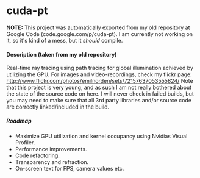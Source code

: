 # cuda-pt

__NOTE:__ This project was automatically exported from my old repository at Google Code (code.google.com/p/cuda-pt).
I am currently not working on it, so it's kind of a mess, but it *should* compile.

#### Description (taken from my old repository)

Real-time ray tracing using path tracing for global illumination achieved by utilizing the GPU. For images and video-recordings, check my flickr page: http://www.flickr.com/photos/emilnorden/sets/72157637053555824/
Note that this project is very young, and as such I am not really bothered about the state of the source code on here.
I will never check in failed builds, but you may need to make sure that all 3rd party libraries and/or source code are correctly linked/included in the build.

##### Roadmap
+ Maximize GPU utilization and kernel occupancy using Nvidias Visual Profiler.
+ Performance improvements.
+ Code refactoring.
+ Transparency and refraction.
+ On-screen text for FPS, camera values etc.
